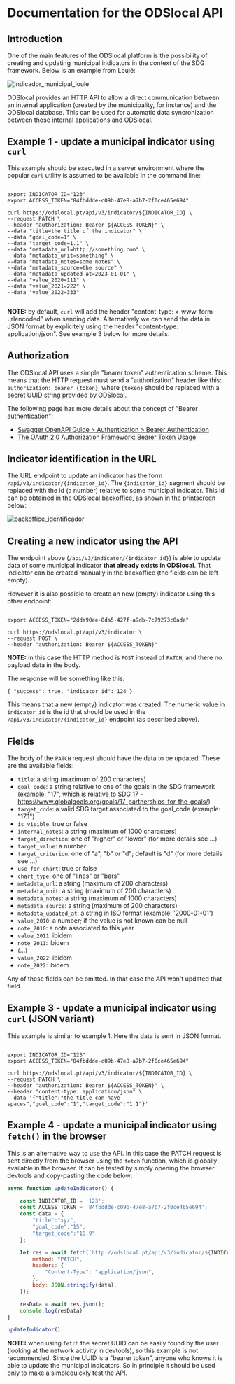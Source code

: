 # Documentation for the ODSlocal API



## Introduction

One of the main features of the ODSlocal platform is the possibility of creating and updating municipal indicators in the context of the SDG framework. Below is an example from Loulé:

![indicador_municipal_loule](https://github.com/2adapt/odslocal-api-documentation/assets/2184309/dc7158f9-1b35-4944-8202-8cb50022f44e)

ODSlocal provides an HTTP API to allow a direct communication between an internal application (created by the municipality, for instance) and the ODSlocal database. This can be used for automatic data syncronization between those internal applications and ODSlocal.



## Example 1 - update a municipal indicator using `curl`

This example should be executed in a server environment where the popular `curl` utility is assumed to be available in the command line:


```shell

export INDICATOR_ID="123"
export ACCESS_TOKEN="84fbddde-c09b-47e8-a7b7-2f0ce465e694"

curl https://odslocal.pt/api/v3/indicator/${INDICATOR_ID} \
--request PATCH \
--header "authorization: Bearer ${ACCESS_TOKEN}" \
--data "title=the title of the indicator" \
--data "goal_code=1" \
--data "target_code=1.1" \
--data "metadata_url=http://something.com" \
--data "metadata_unit=something" \
--data "metadata_notes=some notes" \
--data "metadata_source=the source" \
--data "metadata_updated_at=2023-01-01" \
--data "value_2020=111" \
--data "value_2021=222" \
--data "value_2022=333"


```

**NOTE:** by default, `curl` will add the header "content-type: x-www-form-urlencoded" when sending data. Alternatively we can send the data in JSON format by explicitely using the header "content-type: application/json". See example 3 below for more details.





## Authorization

The ODSlocal API uses a simple "bearer token" authentication scheme. This means that the HTTP request must send a "authorization" header like this: `authorization: bearer {token}`, where `{token}` should be replaced with a secret UUID string provided by ODSlocal. 

The following page has more details about the concept of "Bearer authentication": 

- [Swagger OpenAPI Guide > Authentication > Bearer Authentication](https://swagger.io/docs/specification/authentication/bearer-authentication/)
- [The OAuth 2.0 Authorization Framework: Bearer Token Usage](https://datatracker.ietf.org/doc/html/rfc6750)



## Indicator identification in the URL

The URL endpoint to update an indicator has the form `/api/v3/indicator/{indicator_id}`. The `{indicator_id}` segment should be replaced with the id (a number) relative to some municipal indicator. This id can be obtained in the ODSlocal backoffice, as shown in the printscreen below:

![backoffice_identificador](https://github.com/2adapt/odslocal-api-documentation/assets/2184309/1e0fefa2-c7ba-4952-bb46-fe1492c23b8a)


## Creating a new indicator using the API

The endpoint above (`/api/v3/indicator/{indicator_id}`) is able to update data of some municipal indicator **that already exists in ODSlocal**. That indicator can be created manually in the backoffice (the fields can be left empty). 

However it is also possible to create an new (empty) indicator using this other endpoint:

```shell

export ACCESS_TOKEN="2dda90ee-8da5-427f-a9db-7c79273c0ada"

curl https://odslocal.pt/api/v3/indicator \
--request POST \
--header "authorization: Bearer ${ACCESS_TOKEN}"

```

**NOTE:** in this case the HTTP method is `POST` instead of `PATCH`, and there no payload data in the body.

The response will be something like this:
```
{ "success": true, "indicator_id": 124 }
```

This means that a new (empty) indicator was created. The numeric value in `indicator_id` is the id that should be used in the `/api/v3/indicator/{indicator_id}` endpoint (as described above).

## Fields

The body of the `PATCH` request should have the data to be updated. These are the available fields:

- `title`: a string (maximum of 200 characters)
- `goal_code`: a string relative to one of the goals in the SDG framework (example: "17", which is relative to SDG 17 - https://www.globalgoals.org/goals/17-partnerships-for-the-goals/)
- `target_code`: a valid SDG target associated to the goal_code (example: "17.1")
- `is_visible`: true or false
- `internal_notes`: a string (maximum of 1000 characters)
- `target_direction`: one of "higher" or "lower" (for more details see ...)
- `target_value`: a number
- `target_criterion`: one of "a", "b" or "d"; default is "d" (for more details see ...)
- `use_for_chart`: true or false
- `chart_type`: one of "lines" or "bars"
- `metadata_url`: a string (maximum of 200 characters)
- `metadata_unit`: a string (maximum of 200 characters)
- `metadata_notes`: a string (maximum of 1000 characters)
- `metadata_source`: a string (maximum of 200 characters)
- `metadata_updated_at`: a string in ISO format (example: '2000-01-01')
- `value_2010`: a number; if the value is not known can be null
- `note_2010`: a note associated to this year
- `value_2011`: ibidem
- `note_2011`: ibidem
- (...)
- `value_2022`: ibidem
- `note_2022`: ibidem

Any of these fields can be omitted. In that case the API won't updated that field.

## Example 3 - update a municipal indicator using `curl` (JSON variant)

This example is similar to example 1. Here the data is sent in JSON format.

```shell

export INDICATOR_ID="123"
export ACCESS_TOKEN="84fbddde-c09b-47e8-a7b7-2f0ce465e694"

curl https://odslocal.pt/api/v3/indicator/${INDICATOR_ID} \
--request PATCH \
--header "authorization: Bearer ${ACCESS_TOKEN}" \
--header "content-type: application/json" \
--data '{"title":"the title can have spaces","goal_code":"1","target_code":"1.1"}'

```



## Example 4 - update a municipal indicator using `fetch()` in the browser

This is an alternative way to use the API. In this case the PATCH request is sent directly from the browser using the `fetch` function, which is globally available in the browser. It can be tested by simply opening the browser devtools and copy-pasting the code below:

```js
async function updateIndicator() {

	const INDICATOR_ID = '123';
	const ACCESS_TOKEN = '84fbddde-c09b-47e8-a7b7-2f0ce465e694';
	const data = {
		"title":"xyz",
		"goal_code":"15",
		"target_code":"15.9"
	};

	let res = await fetch(`http://odslocal.pt/api/v3/indicator/${INDICATOR_ID}`, {
		method: "PATCH",
		headers: {
			"Content-Type": "application/json",
		},
		body: JSON.stringify(data),
	});

	resData = await res.json();
	console.log(resData)
}

updateIndicator();

```

**NOTE:** when using `fetch` the secret UUID can be easily found by the user (looking at the network activity in devtools), so this example is not recommended. Since the UUID is a "bearer token", anyone who knows it is able to update the municipal indicators. So in principle it should be used only to make a simplequickly test the API. 


